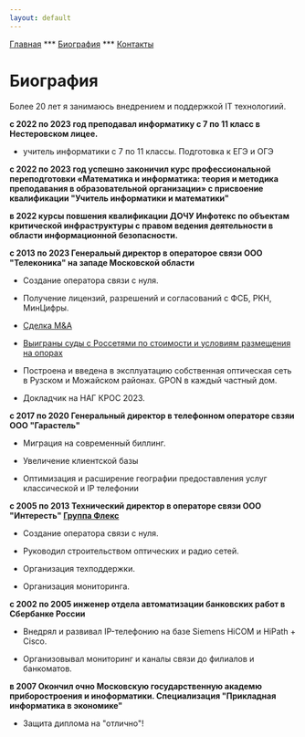 ```yaml
---
layout: default
---
```

[Главная](./) *** [Биография](./bio.html) *** [Контакты](./links.html)

# Биография

Более 20 лет я занимаюсь внедрением и поддержкой IT технологиий.

**c 2022 по 2023 год преподавал информатику с 7 по 11 класс в Нестеровском лицее.**

- учитель информатики с 7 по 11 классы. Подготовка к ЕГЭ и ОГЭ

**с 2022 по 2023 год успешно законичил курс профессиональной переподготовки «Математика и информатика: теория и методика преподавания в образовательной организации» с присвоение квалификации "Учитель информатики и математики"**


**в 2022 курсы повшения квалификации ДОЧУ Инфотекс по объектам критической инфраструктуры c правом ведения деятельности в области информационной безопасности.**


**с 2013 по 2023 Генеральый директор в операторое связи ООО "Телеконика" на западе Московской области**

- Создание оператора связи с нуля. 

- Получение лицензий, разрешений и согласований с ФСБ, РКН, МинЦифры.

- [Сделка M&A](https://www.cableman.ru/content/alma-tv-priobrel-neskolko-provaiderov-v-moskve-i-podmoskove)

- [Выиграны суды с Россетями по стоимости и условиям размещения на опорах](https://www.rbc.ru/technology_and_media/16/01/2024/65a68b109a794742c9c8fef5?utm_source=application&utm_source=application)

- Построена и введена в эксплуатацию собственная оптическая сеть в Рузском и Можайском районах. GPON в каждый частный дом. 

- Докладчик на НАГ КРОС 2023. 

**с 2017 по 2020 Генеральный директор в телефонном операторе свзяи ООО "Гарастель"**

- Миграция на современный биллинг.

- Увеличение клиентской базы

- Оптимизация и расширение географии предоставления услуг классической и IP телефонии

**с 2005 по 2013 Технический директор в операторе связи ООО "Интересть" [Группа Флекс](https://flex.ru)**

- Создание оператора связи с нуля. 

- Руководил строительством оптических и радио сетей.  

- Организация техподдержки. 

- Организация мониторинга. 


**с 2002 по 2005 инженер отдела автоматизации банковских работ в Сбербанке России**

- Внедрял и развивал IP-телефонию на базе Siemens HiCOM и HiPath + Cisco. 

- Организовывал мониторинг и каналы связи до филиалов и банкоматов.


**в 2007 Окончил очно Московскую государственную академю приборостроения и иноформатики. Специализация "Прикладная информатика в экономике"**

- Защита диплома на "отлично"!
